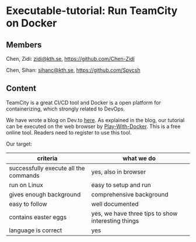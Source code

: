 # Executable-tutorial: Run TeamCity on Docker

## Members

Chen, Zidi: zidi@kth.se, https://github.com/Chen-Zidi

Chen, Sihan: sihanc@kth.se, https://github.com/Spycsh

## Content

TeamCity is a great CI/CD tool and Docker is a open platform for containerizing, which strongly related 
to DevOps.

We have wrote a blog on Dev.to [here](https://dev.to/chenzidi/run-teamcity-on-docker-5f8b). As explained in the
blog, our tutorial can be executed on the web browser by [Play-With-Docker](https://labs.play-with-docker.com/#).
This is a free online tool. Readers need to register to use this tool.
 
Our target:


|  criteria   | what we do  |
|  ----  | ----  |
| successfully execute all the commands | yes, also in browser |
| run on Linux  | easy to setup and run |
| gives enough background  | comprehensive background  |
| easy to follow  | well documented  |
| contains easter eggs | yes, we have three tips to show interesting things |
| language is correct  | yes |
